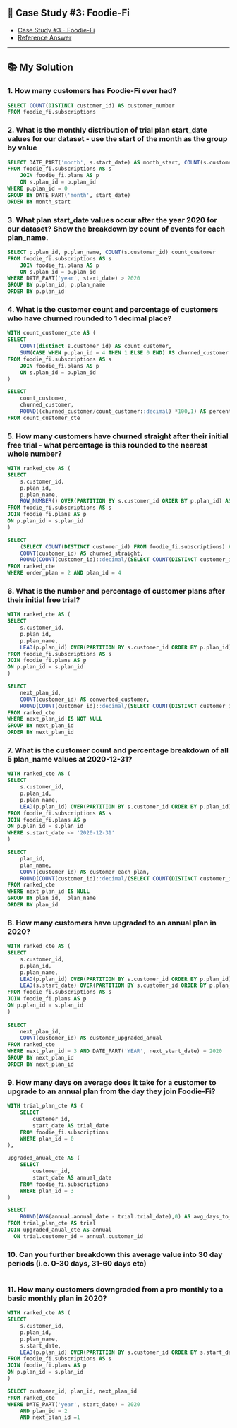 ## 🥑 Case Study #3: Foodie-Fi
- [Case Study #3 - Foodie-Fi](https://8weeksqlchallenge.com/case-study-3/)
- [Reference Answer](https://github.com/katiehuangx/8-Week-SQL-Challenge/tree/main/Case%20Study%20%233%20-%20Foodie-Fi#-case-study-3-foodie-fi)

***

## 📚 My Solution
### 1. How many customers has Foodie-Fi ever had?
```sql
SELECT COUNT(DISTINCT customer_id) AS customer_number
FROM foodie_fi.subscriptions
```

### 2. What is the monthly distribution of trial plan start_date values for our dataset - use the start of the month as the group by value
```sql
SELECT DATE_PART('month', s.start_date) AS month_start, COUNT(s.customer_id)
FROM foodie_fi.subscriptions AS s
	JOIN foodie_fi.plans AS p
	ON s.plan_id = p.plan_id
WHERE p.plan_id = 0
GROUP BY DATE_PART('month', start_date)
ORDER BY month_start
```

### 3. What plan start_date values occur after the year 2020 for our dataset? Show the breakdown by count of events for each plan_name.
```sql
SELECT p.plan_id, p.plan_name, COUNT(s.customer_id) count_customer
FROM foodie_fi.subscriptions AS s
	JOIN foodie_fi.plans AS p
	ON s.plan_id = p.plan_id
WHERE DATE_PART('year', start_date) > 2020
GROUP BY p.plan_id, p.plan_name
ORDER BY p.plan_id
```

### 4. What is the customer count and percentage of customers who have churned rounded to 1 decimal place?
```sql
WITH count_customer_cte AS (
SELECT 
	COUNT(distinct s.customer_id) AS count_customer,
	SUM(CASE WHEN p.plan_id = 4 THEN 1 ELSE 0 END) AS churned_customer
FROM foodie_fi.subscriptions AS s
	JOIN foodie_fi.plans AS p
	ON s.plan_id = p.plan_id
)

SELECT 
	count_customer, 
	churned_customer,
	ROUND((churned_customer/count_customer::decimal) *100,1) AS percentage_churned_customer 
FROM count_customer_cte
```

### 5. How many customers have churned straight after their initial free trial - what percentage is this rounded to the nearest whole number?
```sql
WITH ranked_cte AS (
SELECT 
	s.customer_id, 
	p.plan_id, 
	p.plan_name,
	ROW_NUMBER() OVER(PARTITION BY s.customer_id ORDER BY p.plan_id) AS order_plan
FROM foodie_fi.subscriptions AS s
JOIN foodie_fi.plans AS p
ON p.plan_id = s.plan_id
)

SELECT 
	(SELECT COUNT(DISTINCT customer_id) FROM foodie_fi.subscriptions) AS count_customer,
	COUNT(customer_id) AS churned_straight,
	ROUND(COUNT(customer_id)::decimal/(SELECT COUNT(DISTINCT customer_id) FROM foodie_fi.subscriptions)*100) AS percentage_churned_straight
FROM ranked_cte
WHERE order_plan = 2 AND plan_id = 4 
```

### 6. What is the number and percentage of customer plans after their initial free trial?
```sql
WITH ranked_cte AS (
SELECT 
	s.customer_id, 
	p.plan_id, 
	p.plan_name,
	LEAD(p.plan_id) OVER(PARTITION BY s.customer_id ORDER BY p.plan_id) AS next_plan_id
FROM foodie_fi.subscriptions AS s
JOIN foodie_fi.plans AS p
ON p.plan_id = s.plan_id
)

SELECT 
	next_plan_id,
	COUNT(customer_id) AS converted_customer,
	ROUND(COUNT(customer_id)::decimal/(SELECT COUNT(DISTINCT customer_id) FROM foodie_fi.subscriptions)*100) AS percentage_churned_straight
FROM ranked_cte
WHERE next_plan_id IS NOT NULL
GROUP BY next_plan_id
ORDER BY next_plan_id
```

### 7. What is the customer count and percentage breakdown of all 5 plan_name values at 2020-12-31?
```sql
WITH ranked_cte AS (
SELECT 
	s.customer_id, 
	p.plan_id, 
	p.plan_name,
	LEAD(p.plan_id) OVER(PARTITION BY s.customer_id ORDER BY p.plan_id) AS next_plan_id
FROM foodie_fi.subscriptions AS s
JOIN foodie_fi.plans AS p
ON p.plan_id = s.plan_id
WHERE s.start_date <= '2020-12-31'
)

SELECT 
	plan_id, 
	plan_name,
	COUNT(customer_id) AS customer_each_plan,
	ROUND(COUNT(customer_id)::decimal/(SELECT COUNT(DISTINCT customer_id) FROM foodie_fi.subscriptions)*100,1) AS percentage_customer
FROM ranked_cte 
WHERE next_plan_id IS NULL
GROUP BY plan_id,  plan_name
ORDER BY plan_id
```

### 8. How many customers have upgraded to an annual plan in 2020?
```sql
WITH ranked_cte AS (
SELECT 
	s.customer_id, 
	p.plan_id, 
	p.plan_name,
	LEAD(p.plan_id) OVER(PARTITION BY s.customer_id ORDER BY p.plan_id) AS next_plan_id,
	LEAD(s.start_date) OVER(PARTITION BY s.customer_id ORDER BY p.plan_id) AS next_start_date
FROM foodie_fi.subscriptions AS s
JOIN foodie_fi.plans AS p
ON p.plan_id = s.plan_id
)
	
SELECT 
	next_plan_id,
	COUNT(customer_id) AS customer_upgraded_anual
FROM ranked_cte 
WHERE next_plan_id = 3 AND DATE_PART('YEAR', next_start_date) = 2020
GROUP BY next_plan_id
ORDER BY next_plan_id
```

### 9. How many days on average does it take for a customer to upgrade to an annual plan from the day they join Foodie-Fi?
```sql
WITH trial_plan_cte AS (
    SELECT
        customer_id, 
        start_date AS trial_date
    FROM foodie_fi.subscriptions
    WHERE plan_id = 0 
),

upgraded_anual_cte AS (
    SELECT
        customer_id, 
        start_date AS annual_date
    FROM foodie_fi.subscriptions
    WHERE plan_id = 3 
)

SELECT 
    ROUND(AVG(annual.annual_date - trial.trial_date),0) AS avg_days_to_upgrade
FROM trial_plan_cte AS trial
JOIN upgraded_anual_cte AS annual
  ON trial.customer_id = annual.customer_id
```

### 10. Can you further breakdown this average value into 30 day periods (i.e. 0-30 days, 31-60 days etc)
```sql
```

### 11. How many customers downgraded from a pro monthly to a basic monthly plan in 2020?
```sql
WITH ranked_cte AS (
SELECT 
	s.customer_id, 
	p.plan_id, 
	p.plan_name,
	s.start_date,
	LEAD(p.plan_id) OVER(PARTITION BY s.customer_id ORDER BY s.start_date) AS next_plan_id
FROM foodie_fi.subscriptions AS s
JOIN foodie_fi.plans AS p
ON p.plan_id = s.plan_id
)

SELECT customer_id, plan_id, next_plan_id
FROM ranked_cte
WHERE DATE_PART('year', start_date) = 2020 
	AND plan_id = 2 
	AND next_plan_id =1
```

